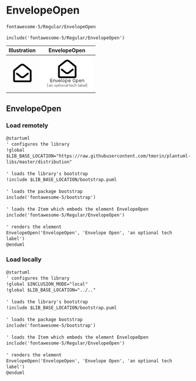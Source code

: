 # EnvelopeOpen


```text
fontawesome-5/Regular/EnvelopeOpen
```

```text
include('fontawesome-5/Regular/EnvelopeOpen')
```



| Illustration | EnvelopeOpen |
| :---: | :---: |
| ![illustration for Illustration](../../fontawesome-5/Regular/EnvelopeOpen.png) | ![illustration for EnvelopeOpen](../../fontawesome-5/Regular/EnvelopeOpen.Local.png) |




## EnvelopeOpen

### Load remotely
```plantuml
@startuml
' configures the library
!global $LIB_BASE_LOCATION="https://raw.githubusercontent.com/tmorin/plantuml-libs/master/distribution"

' loads the library's bootstrap
!include $LIB_BASE_LOCATION/bootstrap.puml

' loads the package bootstrap
include('fontawesome-5/bootstrap')

' loads the Item which embeds the element EnvelopeOpen
include('fontawesome-5/Regular/EnvelopeOpen')

' renders the element
EnvelopeOpen('EnvelopeOpen', 'Envelope Open', 'an optional tech label')
@enduml
```

### Load locally
```plantuml
@startuml
' configures the library
!global $INCLUSION_MODE="local"
!global $LIB_BASE_LOCATION="../.."

' loads the library's bootstrap
!include $LIB_BASE_LOCATION/bootstrap.puml

' loads the package bootstrap
include('fontawesome-5/bootstrap')

' loads the Item which embeds the element EnvelopeOpen
include('fontawesome-5/Regular/EnvelopeOpen')

' renders the element
EnvelopeOpen('EnvelopeOpen', 'Envelope Open', 'an optional tech label')
@enduml
```

